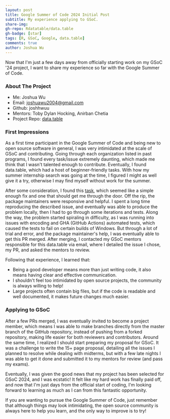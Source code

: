 ```yaml
---
layout: post
title: Google Summer of Code 2024 Initial Post
subtitle: My experience applying to GSoC.
share-img:
gh-repo: Rdatatable/data.table
gh-badge: [star]
tags: [R, GSoC, Google, data.table]
comments: true
author: Joshua Wu
---
```


Now that I'm just a few days away from officially starting work on my GSoC '24 project, I want to share my experience so far with the Google Summer of Code.

### About The Project
- Me: Joshua Wu
- Email: joshuawu2004@gmail.com
- Github: joshhwuu
- Mentors: Toby Dylan Hocking, Anirban Chetia
- Project Repo: [data.table](https://github.com/Rdatatable/data.table)

### First Impressions

As a first time participant in the Google Summer of Code and being new to open source software in general, I was very intimidated at the scale of GSoC and contributing. Going through each organization listed in past programs, I found every task/issue extremely daunting, which made me think that I wasn't talented enough to contribute. Eventually, I found data.table, which had a host of beginner-friendly tasks. With how my summer internship search was going at the time, I figured I might as well give it a try, otherwise I may find myself without work for the summer.

After some consideration, I found this [task](https://github.com/Rdatatable/data.table/issues/5096), which seemed like a simple enough fix and one that should get me through the door. Off the rip, the package maintainers were responsive and helpful. I spent a long time reproducing the described issue, and eventually was able to produce the problem locally, then I had to go through some iterations and tests. Along the way, the problem started spiraling in difficulty, as I was running into issues with encoding and GHA (GitHub Actions) automated tests, which caused the tests to fail on certain builds of Windows. But through a lot of trial and error, and the package maintainer's help, I was eventually able to get this PR merged. After merging, I contacted my GSoC mentors responsible for this data.table via email, where I detailed the issue I chose, my PR, and asked the mentors to review.

Following that experience, I learned that:
- Being a good developer means more than just writing code, it also means having clear and effective communication.
- I shouldn't feel too intimidated by open source projects, the community is always willing to help!
- Large projects often contain big files, but if the code is readable and well documented, it makes future changes much easier.

### Applying to GSoC

After a few PRs merged, I was eventually invited to become a project member, which means I was able to make branches directly from the master branch of the GitHub repository, instead of pushing from a forked repository, making life easier for both reviewers and contributors. Around the same time, I realized I should start preparing my proposal for GSoC. It was a challenge to write the 15+ page proposal, detailing all the issues I planned to resolve while dealing with midterms, but with a few late nights I was able to get it done and submitted it to my mentors for review (and pass my exams).

Eventually, I was given the good news that my project has been selected for GSoC 2024, and I was ecstatic! It felt like my hard work has finally paid off, and now that I'm just days from the official start of coding, I'm looking forward to learning as much as I can from this fantastic opportunity.

If you are wanting to pursue the Google Summer of Code, just remember that although things may look intimidating, the open source community is always here to help you learn, and the only way to improve is to try!
